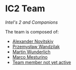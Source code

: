 # IC2 Team
_Intel's 2 and Companions_

The team is composed of: 
- [Alexander Novitskiy](https://www.linkedin.com/in/alexandernovitsky/)
- [Przemysław Wandzilak](https://www.linkedin.com/in/przemys%C5%82aw-wandzilak-7b284939/)
- [Martin Wunderlich](https://www.linkedin.com/in/martinwunderlich/)
- [Marco Mesturino](https://www.linkedin.com/in/marcomesturino)
- [Team member not yet active](https://www.linkedin.com/in/yazid-abdou-wabi/)
